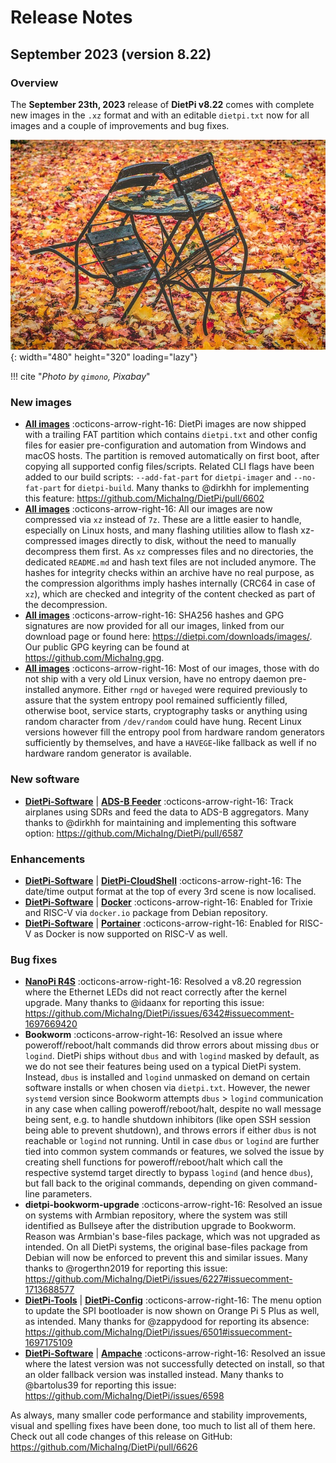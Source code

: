 # Release Notes

## September 2023 (version 8.22)

### Overview

The **September 23th, 2023** release of **DietPi v8.22** comes with complete new images in the `.xz` format and with an editable `dietpi.txt` now for all images and a couple of improvements and bug fixes.

![Chair and leaves](../assets/images/dietpi-release-v8_22.jpg){: width="480" height="320" loading="lazy"}

!!! cite "*Photo by `qimono`, Pixabay*"

### New images

- [**All images**](../../hardware/) :octicons-arrow-right-16: DietPi images are now shipped with a trailing FAT partition which contains `dietpi.txt` and other config files for easier pre-configuration and automation from Windows and macOS hosts. The partition is removed automatically on first boot, after copying all supported config files/scripts. Related CLI flags have been added to our build scripts: `--add-fat-part` for `dietpi-imager` and `--no-fat-part` for `dietpi-build`. Many thanks to @dirkhh for implementing this feature: <https://github.com/MichaIng/DietPi/pull/6602>
- [**All images**](../../hardware/) :octicons-arrow-right-16: All our images are now compressed via `xz` instead of `7z`. These are a little easier to handle, especially on Linux hosts, and many flashing utilities allow to flash xz-compressed images directly to disk, without the need to manually decompress them first. As `xz` compresses files and no directories, the dedicated `README.md` and hash text files are not included anymore. The hashes for integrity checks within an archive have no real purpose, as the compression algorithms imply hashes internally (CRC64 in case of `xz`), which are checked and integrity of the content checked as part of the decompression.
- [**All images**](../../hardware/) :octicons-arrow-right-16: SHA256 hashes and GPG signatures are now provided for all our images, linked from our download page or found here: <https://dietpi.com/downloads/images/>. Our public GPG keyring can be found at <https://github.com/MichaIng.gpg>.
- [**All images**](../../hardware/) :octicons-arrow-right-16: Most of our images, those with do not ship with a very old Linux version, have no entropy daemon pre-installed anymore. Either `rngd` or `haveged` were required previously to assure that the system entropy pool remained sufficiently filled, otherwise boot, service starts, cryptography tasks or anything using random character from `/dev/random` could have hung. Recent Linux versions however fill the entropy pool from hardware random generators sufficiently by themselves, and have a `HAVEGE`-like fallback as well if no hardware random generator is available.

### New software

- [**DietPi-Software**](../../dietpi_tools/software_installation/#dietpi-software) | [**ADS-B Feeder**](../../software/distributed_projects/#ads-b-feeder) :octicons-arrow-right-16: Track airplanes using SDRs and feed the data to ADS-B aggregators. Many thanks to @dirkhh for maintaining and implementing this software option: <https://github.com/MichaIng/DietPi/pull/6587>

### Enhancements

- [**DietPi-Software**](../../dietpi_tools/software_installation/#dietpi-software) | [**DietPi-CloudShell**](../../software/system_stats/#dietpi-cloudshell) :octicons-arrow-right-16: The date/time output format at the top of every 3rd scene is now localised.
- [**DietPi-Software**](../../dietpi_tools/software_installation/#dietpi-software) | [**Docker**](../../software/programming/#docker) :octicons-arrow-right-16: Enabled for Trixie and RISC-V via `docker.io` package from Debian repository.
- [**DietPi-Software**](../../dietpi_tools/software_installation/#dietpi-software) | [**Portainer**](../../software/programming/#portainer) :octicons-arrow-right-16: Enabled for RISC-V as Docker is now supported on RISC-V as well.

### Bug fixes

- [**NanoPi R4S**](../../hardware/#nanopi-series-friendlyelec) :octicons-arrow-right-16: Resolved a v8.20 regression where the Ethernet LEDs did not react correctly after the kernel upgrade. Many thanks to @idaanx for reporting this issue: <https://github.com/MichaIng/DietPi/issues/6342#issuecomment-1697669420>
- **Bookworm** :octicons-arrow-right-16: Resolved an issue where poweroff/reboot/halt commands did throw errors about missing `dbus` or `logind`. DietPi ships without `dbus` and with `logind` masked by default, as we do not see their features being used on a typical DietPi system. Instead, `dbus` is installed and `logind` unmasked on demand on certain software installs or when chosen via `dietpi.txt`. However, the newer `systemd` version since Bookworm attempts `dbus` > `logind` communication in any case when calling poweroff/reboot/halt, despite no wall message being sent, e.g. to handle shutdown inhibitors (like open SSH session being able to prevent shutdown), and throws errors if either `dbus` is not reachable or `logind` not running. Until in case `dbus` or `logind` are further tied into common system commands or features, we solved the issue by creating shell functions for poweroff/reboot/halt which call the respective systemd target directly to bypass `logind` (and hence `dbus`), but fall back to the original commands, depending on given command-line parameters.
- **dietpi-bookworm-upgrade** :octicons-arrow-right-16: Resolved an issue on systems with Armbian repository, where the system was still identified as Bullseye after the distribution upgrade to Bookworm. Reason was Armbian's base-files package, which was not upgraded as intended. On all DietPi systems, the original base-files package from Debian will now be enforced to prevent this and similar issues. Many thanks to @rogerthn2019 for reporting this issue: <https://github.com/MichaIng/DietPi/issues/6227#issuecomment-1713688577>
- [**DietPi-Tools**](../../dietpi_tools/) | [**DietPi-Config**](../../dietpi_tools/system_configuration/#dietpi-config) :octicons-arrow-right-16: The menu option to update the SPI bootloader is now shown on Orange Pi 5 Plus as well, as intended. Many thanks for @zappydood for reporting its absence: <https://github.com/MichaIng/DietPi/issues/6501#issuecomment-1697175109>
- [**DietPi-Software**](../../dietpi_tools/software_installation/#dietpi-software) | [**Ampache**](../../software/media/#ampache) :octicons-arrow-right-16: Resolved an issue where the latest version was not successfully detected on install, so that an older fallback version was installed instead. Many thanks to @bartolus39 for reporting this issue: <https://github.com/MichaIng/DietPi/issues/6598>

As always, many smaller code performance and stability improvements, visual and spelling fixes have been done, too much to list all of them here. Check out all code changes of this release on GitHub: <https://github.com/MichaIng/DietPi/pull/6626>
